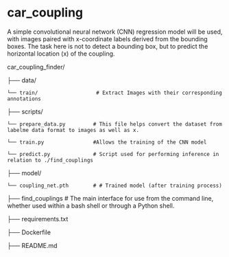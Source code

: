 # car_coupling

A simple convolutional neural network (CNN) regression model will be used, with images paired with x-coordinate labels derived from the bounding boxes. The task here is not to detect a bounding box, but to predict the horizontal location (x) of the coupling.

car_coupling_finder/

├── data/

    └── train/                   # Extract Images with their corresponding annotations


├── scripts/

    └── prepare_data.py         # This file helps convert the dataset from labelme data format to images as well as x.

    └── train.py                #Allows the training of the CNN model

    └── predict.py              # Script used for performing inference in relation to ./find_couplings


├── model/

    └── coupling_net.pth        # # Trained model (after training process)

├── find_couplings              # The main interface for use from the command line, whether used within a bash shell or through a Python shell.

├── requirements.txt

├── Dockerfile

├── README.md
